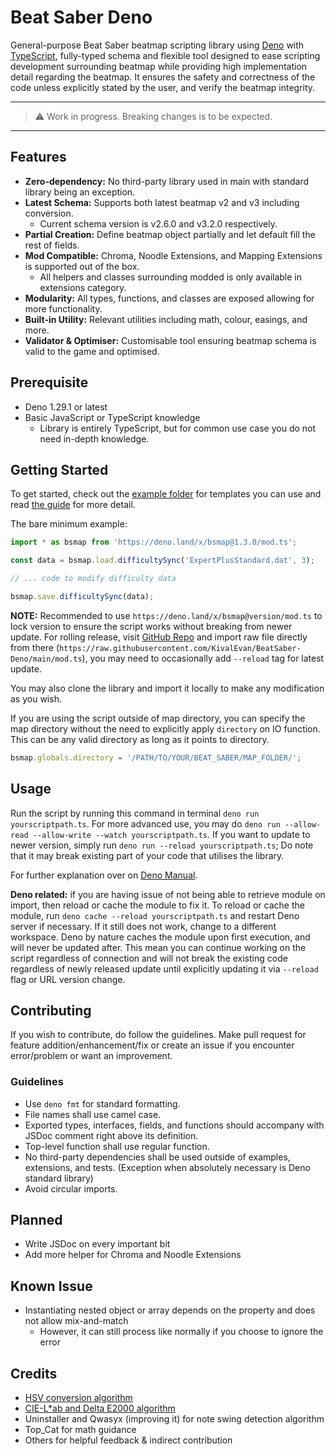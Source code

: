# Beat Saber Deno

General-purpose Beat Saber beatmap scripting library using [Deno](https://deno.land/) with
[TypeScript](https://www.typescriptlang.org/), fully-typed schema and flexible tool designed to ease
scripting development surrounding beatmap while providing high implementation detail regarding the
beatmap. It ensures the safety and correctness of the code unless explicitly stated by the user, and
verify the beatmap integrity.

---

> ⚠️ Work in progress. Breaking changes is to be expected.

---

## Features

- **Zero-dependency:** No third-party library used in main with standard library being an exception.
- **Latest Schema:** Supports both latest beatmap v2 and v3 including conversion.
  - Current schema version is v2.6.0 and v3.2.0 respectively.
- **Partial Creation:** Define beatmap object partially and let default fill the rest of fields.
- **Mod Compatible:** Chroma, Noodle Extensions, and Mapping Extensions is supported out of the box.
  - All helpers and classes surrounding modded is only available in extensions category.
- **Modularity:** All types, functions, and classes are exposed allowing for more functionality.
- **Built-in Utility:** Relevant utilities including math, colour, easings, and more.
- **Validator & Optimiser:** Customisable tool ensuring beatmap schema is valid to the game and
  optimised.

## Prerequisite

- Deno 1.29.1 or latest
- Basic JavaScript or TypeScript knowledge
  - Library is entirely TypeScript, but for common use case you do not need in-depth knowledge.

## Getting Started

To get started, check out the [example folder](./example) for templates you can use and read
[the guide](./example/README.md) for more detail.

The bare minimum example:

```ts
import * as bsmap from 'https://deno.land/x/bsmap@1.3.0/mod.ts';

const data = bsmap.load.difficultySync('ExpertPlusStandard.dat', 3);

// ... code to modify difficulty data

bsmap.save.difficultySync(data);
```

**NOTE:** Recommended to use `https://deno.land/x/bsmap@version/mod.ts` to lock version to ensure
the script works without breaking from newer update. For rolling release, visit
[GitHub Repo](https://github.com/KivalEvan/BeatSaber-Deno) and import raw file directly from there
(`https://raw.githubusercontent.com/KivalEvan/BeatSaber-Deno/main/mod.ts`), you may need to
occasionally add `--reload` tag for latest update.

You may also clone the library and import it locally to make any modification as you wish.

If you are using the script outside of map directory, you can specify the map directory without the
need to explicitly apply `directory` on IO function. This can be any valid directory as long as it
points to directory.

```ts
bsmap.globals.directory = '/PATH/TO/YOUR/BEAT_SABER/MAP_FOLDER/';
```

## Usage

Run the script by running this command in terminal `deno run yourscriptpath.ts`. For more advanced
use, you may do `deno run --allow-read --allow-write --watch yourscriptpath.ts`. If you want to
update to newer version, simply run `deno run --reload yourscriptpath.ts`; Do note that it may break
existing part of your code that utilises the library.

For further explanation over on [Deno Manual](https://deno.land/manual).

**Deno related:** if you are having issue of not being able to retrieve module on import, then
reload or cache the module to fix it. To reload or cache the module, run
`deno cache --reload yourscriptpath.ts` and restart Deno server if necessary. If it still does not
work, change to a different workspace. Deno by nature caches the module upon first execution, and
will never be updated after. This mean you can continue working on the script regardless of
connection and will not break the existing code regardless of newly released update until explicitly
updating it via `--reload` flag or URL version change.

## Contributing

If you wish to contribute, do follow the guidelines. Make pull request for feature
addition/enhancement/fix or create an issue if you encounter error/problem or want an improvement.

### Guidelines

- Use `deno fmt` for standard formatting.
- File names shall use camel case.
- Exported types, interfaces, fields, and functions should accompany with JSDoc comment right above
  its definition.
- Top-level function shall use regular function.
- No third-party dependencies shall be used outside of examples, extensions, and tests. (Exception
  when absolutely necessary is Deno standard library)
- Avoid circular imports.

## Planned

- Write JSDoc on every important bit
- Add more helper for Chroma and Noodle Extensions

## Known Issue

- Instantiating nested object or array depends on the property and does not allow mix-and-match
  - However, it can still process like normally if you choose to ignore the error

## Credits

- [HSV conversion algorithm](https://axonflux.com/handy-rgb-to-hsl-and-rgb-to-hsv-color-model-c)
- [CIE-L\*ab and Delta E2000 algorithm](https://www.easyrgb.com/)
- Uninstaller and Qwasyx (improving it) for note swing detection algorithm
- Top_Cat for math guidance
- Others for helpful feedback & indirect contribution
